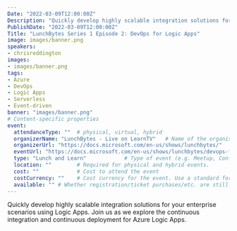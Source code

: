 ```yaml
---
Date: "2022-03-09T12:00:00Z"
Description: "Quickly develop highly scalable integration solutions for your enterprise scenarios using Logic Apps. Join us as we explore the continuous integration and continuous deployment for Azure Logic Apps."
PublishDate: "2022-03-09T12:00:00Z"
Title: "LunchBytes Series 1 Episode 2: DevOps for Logic Apps"
image: images/banner.png
speakers:
- chrisreddington
images:
- images/banner.png
tags:
- Azure
- DevOps
- Logic Apps
- Serverless
- Event-driven
banner: "images/banner.png"
# Content-specific properties
event:
  attendanceType: ""  # physical, virtual, hybrid
  organizerName: "LunchBytes - Live on LearnTV"   # Name of the organising group / event (e.g. Name of the conference)
  organizerUrl: "https://docs.microsoft.com/en-us/shows/lunchbytes/"    # URL of the organising group
  eventUrl: "https://docs.microsoft.com/en-us/shows/lunchbytes/devops-for-logic-apps?ocid=AID3037939"        # URL of the specific event, if applicable (e.g. a meetup talk, rather than the meetup group)
  type: "Lunch and Learn"            # Type of event (e.g. Meetup, Conference, etc.)
  location: ""        # Required for physical and hybrid events.
  cost: ""            # Cost to attend the event
  costCurrency: ""    # Cost currency for the event. Use a standard format - http://en.wikipedia.org/wiki/ISO_4217
  available: "" # Whether registration/ticket purchases/etc. are still available (true/false). Defaults to false when event is in past.
---
```

Quickly develop highly scalable integration solutions for your enterprise scenarios using Logic Apps. Join us as we explore the continuous integration and continuous deployment for Azure Logic Apps.

